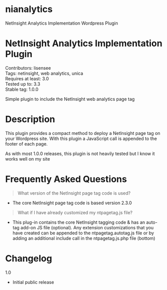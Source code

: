 # nianalytics
NetInsight Analytics Implementation Wordpress Plugin

# NetInsight Analytics Implementation Plugin
Contributors: lisensee  
Tags: netinsight, web analytics, unica  
Requires at least: 3.0  
Tested up to: 3.3  
Stable tag: 1.0.0

Simple plugin to include the NetInsight web analytics page tag

# Description
This plugin provides a compact method to deploy a NetInsight page tag on your Wordpress site. With this plugin a JavaScript call is appended to the footer of each page.

As with most 1.0.0 releases, this plugin is not heavily tested but I know it works well on my site


# Frequently Asked Questions
> What version of the NetInsight page tag code is used?
- The core NetInsight page tag code is based version 2.3.0

> What if I have already customized my ntpagetag.js file?
- This plug-in contains the core NetInsight tagging code & has an auto-tag add-on JS file (optional). Any extension customizations that you have created can be appended to the ntpagetag.autotag.js file or by adding an additional include call in the ntpagetag.js.php file (bottom)

# Changelog
1.0
* Initial public release

